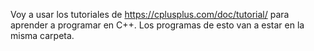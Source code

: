 Voy a usar los tutoriales de https://cplusplus.com/doc/tutorial/ para aprender a programar en C++. Los programas de esto van a estar en la misma carpeta.